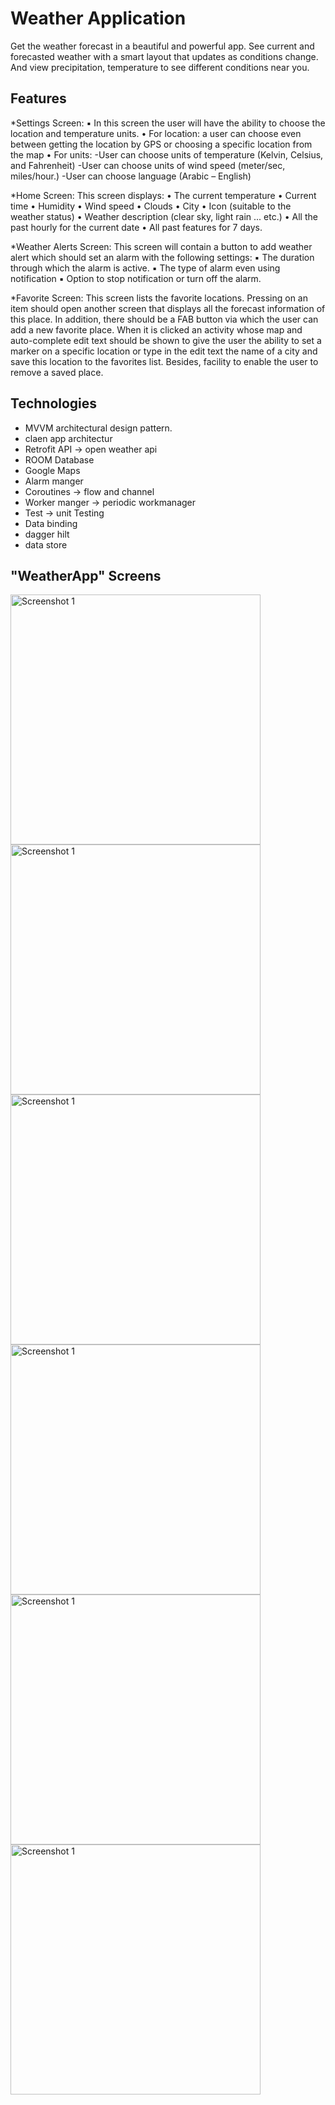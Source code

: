 # Weather Application
Get the weather forecast in a beautiful and powerful app.
See current and forecasted weather with a smart layout that updates as conditions change.
And view precipitation, temperature to see different conditions near you.

## Features
*Settings Screen:
▪ In this screen the user will have the ability to choose the location and temperature units.
• For location: a user can choose even between getting the location by GPS or choosing a specific location from the map
• For units:
-User can choose units of temperature (Kelvin, Celsius, and Fahrenheit)
-User can choose units of wind speed (meter/sec, miles/hour.)
-User can choose language (Arabic – English)
 
*Home Screen:
This screen displays:
• The current temperature
• Current time
• Humidity
• Wind speed
• Clouds
• City
• Icon (suitable to the weather status)
• Weather description (clear sky, light rain ... etc.)
• All the past hourly for the current date
• All past features for 7 days.


*Weather Alerts Screen:
This screen will contain a button to add weather alert which should set an alarm
with the following settings:
▪ The duration through which the alarm is active.
▪ The type of alarm even using notification
▪ Option to stop notification or turn off the alarm.

*Favorite Screen:
This screen lists the favorite locations. Pressing on an item should open another
screen that displays all the forecast information of this place.
In addition, there should be a FAB button via which the user can add a new
favorite place. When it is clicked an activity whose map and auto-complete edit
text should be shown to give the user the ability to set a marker on a specific
location or type in the edit text the name of a city and save this location to the
favorites list.
Besides, facility to enable the user to remove a saved place.

## Technologies
- MVVM architectural design pattern.
- claen app architectur
- Retrofit API -> open weather api
- ROOM Database
- Google Maps
- Alarm manger
- Coroutines -> flow and channel
- Worker manger  -> periodic workmanager
- Test -> unit Testing 
- Data binding
- dagger hilt
- data store 


## "WeatherApp" Screens

<img src="./images/1.jpg"
     alt="Screenshot 1"
     style="width: 400px" />
     <img src="./images/2.jpg"
     alt="Screenshot 1"
     style="width: 400px" />
     <img src="./images/3.jpg"
     alt="Screenshot 1"
     style="width: 400px" />
     <img src="./images/4.jpg"
     alt="Screenshot 1"
     style="width: 400px" />
     <img src="./images/5.jpg"
     alt="Screenshot 1"
     style="width: 400px" />
     <img src="./images/6.jpg"
     alt="Screenshot 1"
     style="width: 400px" />
     
